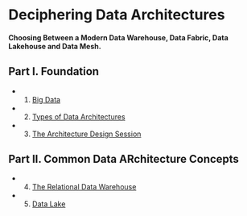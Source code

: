 # Deciphering Data Architectures  
#### Choosing Between a Modern Data Warehouse, Data Fabric, Data Lakehouse and Data Mesh.

## Part I. Foundation

- 1. [Big Data](#big-data)
- 2. [Types of Data Architectures](#types-of-data-architectures)
- 3. [The Architecture Design Session](#the-architecture-design-session)

## Part II. Common Data ARchitecture Concepts

- 4. [The Relational Data Warehouse](#the-relational-data-warehouse)
- 5. [Data Lake](#data-lake)
